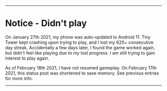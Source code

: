 
***

# Notice - Didn't play

On January 27th 2021, my phone was auto-updated to Android 11. Tiny Tower kept crashing upon trying to play, and I lost my 620+ consecutive day streak. Accidentally a few days later, I found the game worked again, but didn't feel like playing due to my lost progress. I am still trying to gain interest to play again.

As of February 18th 2021, I have not resumed gameplay. On February 17th 2021, this status post was shortened to save memory. See previous entries for more info.

***
